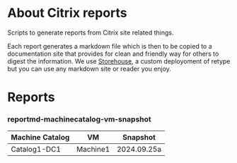 # About Citrix reports

Scripts to generate reports from Citrix site related things.

Each report generates a markdown file which is then to be copied to a documentation site that provides for clean and friendly way for others to digest the information. We use [Storehouse](https://github.com/virtualizebrief/collection/tree/main/retype), a custom deployoment of retype but you can use any markdown site or reader you enjoy.

# Reports

### reportmd-machinecatalog-vm-snapshot

| Machine Catalog | VM | Snapshot |
| --- | --- | --- |
|Catalog1-DC1 | Machine1 | 2024.09.25a |
